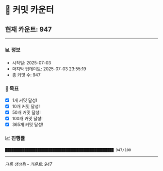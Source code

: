 # 🔢 커밋 카운터

## 현재 카운트: 947

---

### 📊 정보
- 시작일: 2025-07-03
- 마지막 업데이트: 2025-07-03 23:55:19
- 총 커밋 수: 947

### 🎯 목표
- [x] 1개 커밋 달성!
- [x] 10개 커밋 달성!
- [x] 50개 커밋 달성!
- [x] 100개 커밋 달성!
- [x] 365개 커밋 달성!

### 📈 진행률
```
██████████████████████████████████████████████████ 947/100
```

---
*자동 생성됨 - 카운트: 947*

